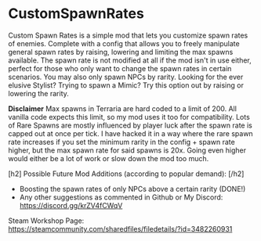 # CustomSpawnRates

Custom Spawn Rates is a simple mod that lets you customize spawn rates of enemies.
Complete with a config that allows you to freely manipulate general spawn rates by raising, lowering and limiting the max spawns available. 
The spawn rate is not modified at all if the mod isn't in use either, perfect for those who only want to change the spawn rates in certain scenarios.
You may also only spawn NPCs by rarity. Looking for the ever elusive Stylist? Trying to spawn a Mimic? Try this option out by raising or lowering the rarity.

**Disclaimer** 
Max spawns in Terraria are hard coded to a limit of 200. All vanilla code expects this limit, so my mod uses it too for compatibility.
Lots of Rare Spawns are mostly influenced by player luck after the spawn rate is capped out at once per tick. 
I have hacked it in a way where the rare spawn rate increases if you set the minimum rarity in the config + spawn rate higher, but the max spawn rate for said spawns is 20x.
Going even higher would either be a lot of work or slow down the mod too much.

[h2] Possible Future Mod Additions (according to popular demand): [/h2]
- Boosting the spawn rates of only NPCs above a certain rarity (DONE!)
- Any other suggestions as commented in Github or My Discord: https://discord.gg/krZV4fCWqV

Steam Workshop Page: https://steamcommunity.com/sharedfiles/filedetails/?id=3482260931